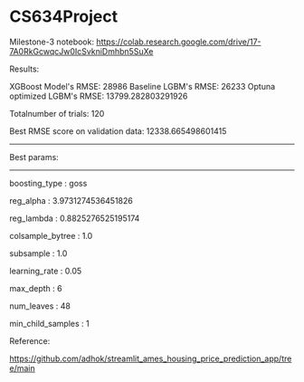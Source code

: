 # CS634Project

Milestone-3 notebook: https://colab.research.google.com/drive/17-7A0RkGcwqcJw0IcSvkniDmhbn5SuXe

Results:

XGBoost Model's RMSE: 28986 
Baseline LGBM's RMSE: 26233
Optuna optimized LGBM's RMSE: 13799.282803291926

Totalnumber of trials:  120

Best RMSE score on validation data: 12338.665498601415

------------------------------

Best params:

------------------------------

boosting_type :	 goss

reg_alpha :	 3.9731274536451826

reg_lambda :	 0.8825276525195174

colsample_bytree :	 1.0

subsample :	 1.0

learning_rate :	 0.05

max_depth :	 6

num_leaves :	 48

min_child_samples :	 1

Reference:

https://github.com/adhok/streamlit_ames_housing_price_prediction_app/tree/main
